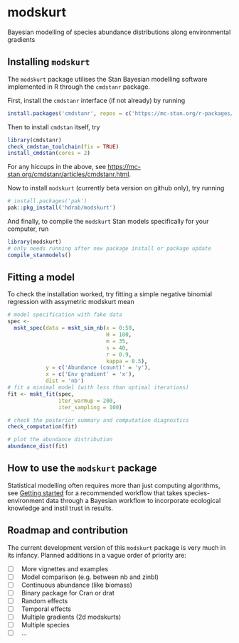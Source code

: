 # modskurt <a href="https://hdrab127.github.io/modskurt/"></a>

Bayesian modelling of species abundance distributions along environmental gradients

## Installing `modskurt`

The `modskurt` package utilises the Stan Bayesian modelling software implemented in R through the `cmdstanr` package.

First, install the `cmdstanr` interface (if not already) by running

```r
install.packages('cmdstanr', repos = c('https://mc-stan.org/r-packages/', getOption('repos')))
```

Then to install `cmdstan` itself, try

```r
library(cmdstanr)
check_cmdstan_toolchain(fix = TRUE)
install_cmdstan(cores = 2)
```

For any hiccups in the above, see https://mc-stan.org/cmdstanr/articles/cmdstanr.html.

Now to install `modskurt` (currently beta version on github only), try running

```r
# install.packages('pak')
pak::pkg_install('hdrab/modskurt')
```

And finally, to compile the `modskurt` Stan models specifically for your computer, run

```r
library(modskurt)
# only needs running after new package install or package update
compile_stanmodels()
```

## Fitting a model

To check the installation worked, try fitting a simple negative binomial regression with assymetric modskurt mean

```r
# model specification with fake data
spec <-
  mskt_spec(data = mskt_sim_nb(x = 0:50, 
                               H = 100,
                               m = 35,
                               s = 40,
                               r = 0.9,
                               kappa = 0.5),
            y = c('Abundance (count)' = 'y'),
            x = c('Env gradient' = 'x'),
            dist = 'nb')
# fit a minimal model (with less than optimal iterations)
fit <- mskt_fit(spec,
                iter_warmup = 200,
                iter_sampling = 100)

# check the posterior summary and computation diagnostics
check_computation(fit)

# plot the abundance distribution
abundance_dist(fit)
```

## How to use the `modskurt` package

Statistical modelling often requires more than just computing algorithms, see [Getting started](./articles/getting-started.html) for a recommended workflow that takes species-environment data through a Bayesian workflow to incorporate ecological knowledge and instil trust in results.

## Roadmap and contribution

The current development version of this `modskurt` package is very much in its infancy. Planned additions in a vague order of priority are:

- [ ] &nbsp; More vignettes and examples
- [ ] &nbsp; Model comparison (e.g. between nb and zinbl)
- [ ] &nbsp; Continuous abundance (like biomass)
- [ ] &nbsp; Binary package for Cran or drat
- [ ] &nbsp; Random effects
- [ ] &nbsp; Temporal effects
- [ ] &nbsp; Multiple gradients (2d modskurts)
- [ ] &nbsp; Multiple species
- [ ] &nbsp; ...
